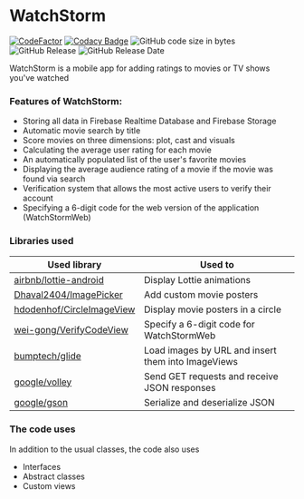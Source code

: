 # WatchStorm
[![CodeFactor](https://www.codefactor.io/repository/github/kolyafedorenko/watchstormsecond/badge)](https://www.codefactor.io/repository/github/kolyafedorenko/watchstormsecond)
[![Codacy Badge](https://app.codacy.com/project/badge/Grade/60b72c3c67b94e57ab101d3e727a318a)](https://app.codacy.com/gh/KolyaFedorenko/WatchStormSecond/dashboard?utm_source=gh&utm_medium=referral&utm_content=&utm_campaign=Badge_grade)
![GitHub code size in bytes](https://img.shields.io/github/languages/code-size/KolyaFedorenko/WatchStormSecond?color=brighteen)
![GitHub Release](https://img.shields.io/github/v/release/KolyaFedorenko/WatchStormSecond?color=brighteen)
![GitHub Release Date](https://img.shields.io/github/release-date/KolyaFedorenko/WatchStormSecond)

WatchStorm is a mobile app for adding ratings to movies or TV shows you've watched

### Features of WatchStorm:
- Storing all data in Firebase Realtime Database and Firebase Storage
- Automatic movie search by title
- Score movies on three dimensions: plot, cast and visuals
- Calculating the average user rating for each movie
- An automatically populated list of the user's favorite movies
- Displaying the average audience rating of a movie if the movie was found via search
- Verification system that allows the most active users to verify their account
- Specifying a 6-digit code for the web version of the application (WatchStormWeb)

### Libraries used
| Used library | Used to |
| ------------ | ------- |
| [airbnb/lottie-android](https://github.com/airbnb/lottie-android) | Display Lottie animations |
| [Dhaval2404/ImagePicker](https://github.com/Dhaval2404/ImagePicker) | Add custom movie posters |
| [hdodenhof/CircleImageView](https://github.com/hdodenhof/CircleImageView) | Display movie posters in a circle |
| [wei-gong/VerifyCodeView](https://github.com/wei-gong/VerifyCodeView) | Specify a 6-digit code for WatchStormWeb |
| [bumptech/glide](https://github.com/bumptech/glide) | Load images by URL and insert them into ImageViews |
| [google/volley](https://github.com/google/volley) | Send GET requests and receive JSON responses |
| [google/gson](https://github.com/google/gson) | Serialize and deserialize JSON |

### The code uses
In addition to the usual classes, the code also uses
- Interfaces
- Abstract classes
- Custom views

